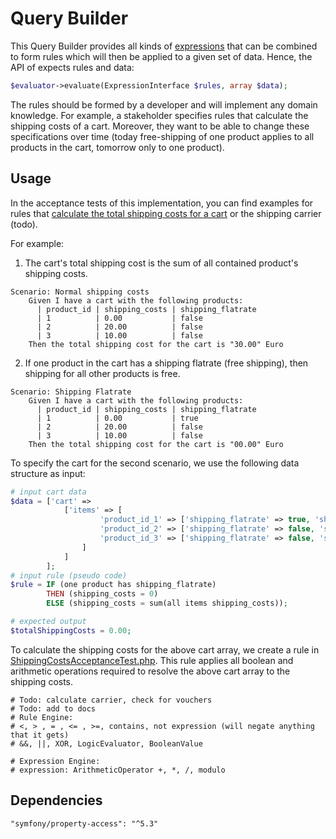 # Query Builder
This Query Builder provides all kinds of [expressions](https://github.com/alexandrajulius/QueryBuilder/tree/main/src/Expression)
that can be combined to form rules
which will then be applied to a given set of data.
Hence, the API of expects rules and data:
```php
$evaluator->evaluate(ExpressionInterface $rules, array $data);
```

The rules should be formed by a developer and will implement any domain knowledge.
For example, a stakeholder specifies rules that calculate the shipping costs of a cart.
Moreover, they want to be able to change these specifications over time
(today free-shipping of one product applies to all products in the cart,
tomorrow only to one product).

## Usage
In the acceptance tests of this implementation, you can find examples for rules that
[calculate the total shipping costs for a cart](https://github.com/alexandrajulius/RuleEngine/blob/main/tests/ShippingCostsAcceptanceTest.php#L80)
or the shipping carrier (todo).

For example:
1) The cart's total shipping cost is the sum of all contained product's shipping costs.
```behat
Scenario: Normal shipping costs
    Given I have a cart with the following products:
      | product_id | shipping_costs | shipping_flatrate
      | 1          | 0.00           | false
      | 2          | 20.00          | false
      | 3          | 10.00          | false
    Then the total shipping cost for the cart is "30.00" Euro
```
2) If one product in the cart has a shipping flatrate (free shipping),
   then shipping for all other products is free.
```behat
Scenario: Shipping Flatrate
    Given I have a cart with the following products:
      | product_id | shipping_costs | shipping_flatrate
      | 1          | 0.00           | true
      | 2          | 20.00          | false
      | 3          | 10.00          | false
    Then the total shipping cost for the cart is "00.00" Euro
```

To specify the cart for the second scenario,
we use the following data structure as input:
```php
# input cart data
$data = ['cart' => 
            ['items' => [
                    'product_id_1' => ['shipping_flatrate' => true, 'shipping_cost' => 0.00],
                    'product_id_2' => ['shipping_flatrate' => false, 'shipping_cost' => 20.00],
                    'product_id_3' => ['shipping_flatrate' => false, 'shipping_cost' => 10.00],
                ]
            ]
        ];
# input rule (pseudo code)        
$rule = IF (one product has shipping_flatrate)
        THEN (shipping_costs = 0) 
        ELSE (shipping_costs = sum(all items shipping_costs)); 

# expected output
$totalShippingCosts = 0.00;
```

To calculate the shipping costs for the above cart array, we create a rule in
[ShippingCostsAcceptanceTest.php](https://github.com/alexandrajulius/RuleEngine/blob/main/tests/ShippingCostsAcceptanceTest.php#L80).
This rule applies all boolean and arithmetic operations required to resolve the above
cart array to the shipping costs.

    # Todo: calculate carrier, check for vouchers
    # Todo: add to docs
    # Rule Engine:
    # <, > , = , <= , >=, contains, not expression (will negate anything that it gets)
    # &&, ||, XOR, LogicEvaluator, BooleanValue

    # Expression Engine:
    # expression: ArithmeticOperator +, *, /, modulo

## Dependencies
```
"symfony/property-access": "^5.3"
```

